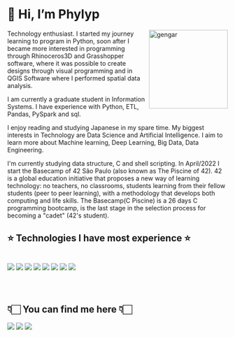 # 👋 Hi, I’m Phylyp

<img  height="180em" align="right" alt="gengar" src="https://64.media.tumblr.com/0870408ef69639327475f93f665ac490/92c7bc6db974c4d5-ab/s500x750/7f313f84e12b78873f113381238cda7745fa3ea0.gifv"/>

Technology enthusiast. I started my journey learning to program in Python, soon after I became more interested in programming through Rhinoceros3D and Grasshopper software, where it was possible to create designs through visual programming and in QGIS Software where I performed spatial data analysis.

I am currently a graduate student in Information Systems. I have experience with Python, ETL, Pandas, PySpark and sql.

I enjoy reading and studying Japanese in my spare time. My biggest interests in Technology are Data Science and Artificial Intelligence. I aim to learn more about Machine learning, Deep Learning, Big Data, Data Engineering. 

I'm currently studying data structure, C and shell scripting. In April/2022 I start the Basecamp of 42 São Paulo (also known as The Piscine of 42). 42 is a global education initiative that proposes a new way of learning technology: no teachers, no classrooms, students learning from their fellow students (peer to peer learning), with a methodology that develops both computing and life skills. The Basecamp(C Piscine) is a 26 days C programming bootcamp, is the last stage in the selection process for becoming a "cadet" (42's student).


## ⭐️ Technologies I have most experience ⭐️


<div style="display: inline_block"><br>
  <img align="center" alt-"phtyon-logo" src="https://img.shields.io/badge/Python-FFD43B?style=for-the-badge&logo=python&logoColor=blue"/>
  <img align="center" alt-"pandas-logo" src="https://img.shields.io/badge/Pandas-2C2D72?style=for-the-badge&logo=pandas&logoColor=white"/>
  <img align="center" alt-"spark-logo" src="https://img.shields.io/badge/Apache_Spark-FFFFFF?style=for-the-badge&logo=apachespark&logoColor=#E35A16"/>
  <img align="center" alt-"databricks-logo" src="https://img.shields.io/badge/Databricks-FF3621?style=for-the-badge&logo=Databricks&logoColor=white"/>
  <img align="center" alt-"mysql-logo" src="https://img.shields.io/badge/MySQL-005C84?style=for-the-badge&logo=mysql&logoColor=white"/>
  <img align="center" alt-"mongodb-logo" src="https://img.shields.io/badge/MongoDB-4EA94B?style=for-the-badge&logo=mongodb&logoColor=white"/>
  <img align="center" alt-"c-logo" src="https://img.shields.io/badge/C-00599C?style=for-the-badge&logo=c&logoColor=white"/>
  <img align="center" alt-"numpy-logo" src="https://img.shields.io/badge/Numpy-777BB4?style=for-the-badge&logo=numpy&logoColor=white"/>


	
<br> </br>

## 👇🏻 You can find me here 👇🏻	
<div> 
  <a href="https://instagram.com/kh4r00n" target="_blank"><img src="https://img.shields.io/badge/-Instagram-%23E4405F?style=for-the-badge&logo=instagram&logoColor=white" target="_blank"></a>
  <a href = "mailto:phylyp.sc@gmail.com"><img src="https://img.shields.io/badge/-Gmail-%23333?style=for-the-badge&logo=gmail&logoColor=white" target="_blank"></a>
  <a href="https://www.linkedin.com/in/phylyp-cavalcante/" target="_blank"><img src="https://img.shields.io/badge/-LinkedIn-%230077B5?style=for-the-badge&logo=linkedin&logoColor=white" target="_blank"></a> 
</div>
	

<!---
kh4r00n/kh4r00n is a ✨ special ✨ repository because its `README.md` (this file) appears on your GitHub profile.
You can click the Preview link to take a look at your changes.
--->
